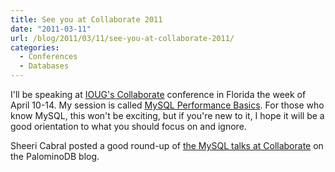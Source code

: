 ```yaml
---
title: See you at Collaborate 2011
date: "2011-03-11"
url: /blog/2011/03/11/see-you-at-collaborate-2011/
categories:
  - Conferences
  - Databases
---
```

I'll be speaking at [IOUG's Collaborate][1] conference in Florida the week of April 10-14. My session is called [MySQL Performance Basics][2]. For those who know MySQL, this won't be exciting, but if you're new to it, I hope it will be a good orientation to what you should focus on and ignore.

Sheeri Cabral posted a good round-up of [the MySQL talks at Collaborate][3] on the PalominoDB blog.

 [1]: http://www.collaborate11.org/
 [2]: http://coll11.mapyourshow.com/3_0/sessions/sessiondetails.cfm?ScheduledSessionID=2100
 [3]: http://palominodb.comhttp://www.xaprb.com/blog/2011/03/09/mysql-beginners-guide-collaborate
